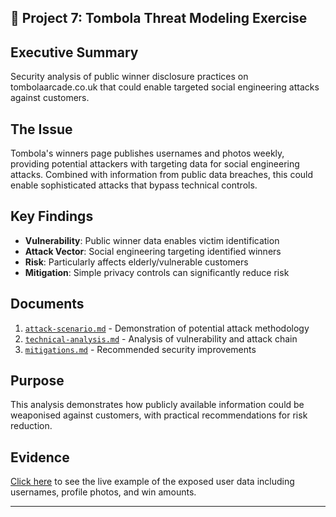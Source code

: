 ## 🎯 Project 7: Tombola Threat Modeling Exercise

## Executive Summary

Security analysis of public winner disclosure practices on tombolaarcade.co.uk that could enable targeted social engineering attacks against customers.

## The Issue

Tombola's winners page publishes usernames and photos weekly, providing potential attackers with targeting data for social engineering attacks. Combined with information from public data breaches, this could enable sophisticated attacks that bypass technical controls.

## Key Findings

- **Vulnerability**: Public winner data enables victim identification
- **Attack Vector**: Social engineering targeting identified winners
- **Risk**: Particularly affects elderly/vulnerable customers
- **Mitigation**: Simple privacy controls can significantly reduce risk

## Documents

1. [`attack-scenario.md`](attack-scenario.md) - Demonstration of potential attack methodology
2. [`technical-analysis.md`](technical-analysis.md) - Analysis of vulnerability and attack chain
3. [`mitigations.md`](mitigations.md) - Recommended security improvements

## Purpose

This analysis demonstrates how publicly available information could be weaponised against customers, with practical recommendations for risk reduction.

## Evidence

[Click here](evidence/tombola-winner-information.png) to see the live example of the exposed user data including usernames, profile photos, and win amounts.

---